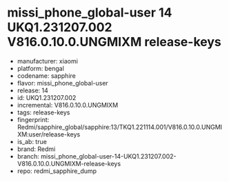 # missi_phone_global-user 14 UKQ1.231207.002 V816.0.10.0.UNGMIXM release-keys
- manufacturer: xiaomi
- platform: bengal
- codename: sapphire
- flavor: missi_phone_global-user
- release: 14
- id: UKQ1.231207.002
- incremental: V816.0.10.0.UNGMIXM
- tags: release-keys
- fingerprint: Redmi/sapphire_global/sapphire:13/TKQ1.221114.001/V816.0.10.0.UNGMIXM:user/release-keys
- is_ab: true
- brand: Redmi
- branch: missi_phone_global-user-14-UKQ1.231207.002-V816.0.10.0.UNGMIXM-release-keys
- repo: redmi_sapphire_dump
